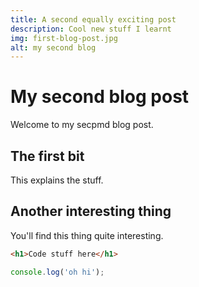 ```yaml
---
title: A second equally exciting post
description: Cool new stuff I learnt
img: first-blog-post.jpg
alt: my second blog
---
```


# My second blog post

Welcome to my secpmd blog post.

## The first bit

This explains the stuff.

## Another interesting thing

You'll find this thing quite interesting.

```html
<h1>Code stuff here</h1>
```

```javascript
console.log('oh hi');
```